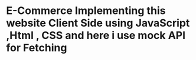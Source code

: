# E-Commerce  Implementing this website  Client Side using JavaScript ,Html , CSS  and here i use mock API for Fetching 
